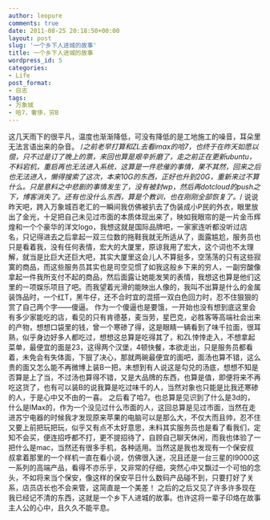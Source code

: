 ```yaml
---
author: leopure
comments: true
date: 2011-08-25 20:18:50+00:00
layout: post
slug: '一个乡下人进城的故事'
title: 一个乡下人进城的故事
wordpress_id: 5
categories:
- Life
post_format:
- 日志
tags:
- 万象城
- 哈7，奢侈，穷B
---
```


这几天雨下的很平凡，温度也渐渐降低，可没有降低的是工地施工的噪音，耳朵里无法言语出来的杂音。
/*之前老早打算和ZL去看imax的哈7，也终于在昨天如愿以偿，只不过是订了晚上的票，来回也算是艰辛折磨了，走之前正在更新ubuntu，不料宕机，重启再也无法进入系统，这算是一件悲催的事情，果不其然，回来之后也无法进入，懒得搜索了这次，本来10G的东西，正好也升到20G，重新来过不算什么。只是意料之中悲剧的事情发生了，没有被封wp，然后再dotcloud的push之下，博客消失了。还有也没什么东西，算是个教训，也在刚刚全部恢复了。*/<!-- more -->
说说昨天吧，跨入万象城百老汇的一瞬间我仿佛被扒去了伪装成小P民的外衣，眼里放出了金光，十足把自己未见过市面的本质体现出来了，映如我眼帘的是一片金币辉煌和一个个豪华的洋文logo，我想这就是国际品牌吧，一家家连听都没听过店名，只记得进去之后拿起一双三位数的拖鞋我就无所适从了，面露尴尬，服务员也只是看着我，没有任何表情，宏大的大厦里，原谅我用了宏大，这个词也不太理解，就当是比巨大还巨大吧，其实大厦里这会儿人不算挺多，空荡荡的只有这些寂寞的商品，而这些服务员其实也是司空见惯了如我这般乡下来的穷人，一副穷酸像拿起一件我所支付不起的商品，然后面露让她能发笑的表情，我想这也算是他们这里的一项娱乐项目了吧。而我望着光滑的能映出人像的，我叫不出算是什么的金属装饰品时，一个红T，黑牛仔，还不合时宜的混搭一双白色回力时，忍不住狠狠的赏了自己两个字——傻逼。
作为一个傻逼也是要饿，一开始也没有想到底这里会有多少家能吃的店，看见的只有肯德基，麦当劳，星巴克，必胜客等高端社会出来的产物，想想口袋里的钱，曾一个寒碜了得，这是眼睛一辆看到了味千拉面，很耳熟，似乎身边好多人都吃过，想想这总算是吃得其了，和ZL悻悻走入，不想拿起菜单，最便宜的面是23，这得两个汉堡，4顿快餐，本欲走出，只是服务员都看着，未免会有失体面，下狠了决心，那就两碗最便宜的面吧，面汤也算不错，这么贵的面又怎么能不再微博上装B一把，未想到有人说这是勾兑的汤底，想想不知是否算是上了当，不过汤也算得不错，又是大品牌的东西，也算是值，即便将来不再吃这货了，也有可以装B的说我算是吃过味千的人，当然对象也只能是比我还寒碜的人，于是心中又不由的一喜。
之后看了哈7。也总算是见识到了什么是3d的，什么是IMax的，作为一个没见过什么市面的人，这回总算是见过市面，当然在走进苏宁电器的时候我才发现原来苹果的电脑可以是那么大，不仅大而且帅，忍不住又要上前把玩把玩，似乎又有点不太好意思，未料其实服务员也是看了看我们，定知不会买，便连招呼都不打，更不提招待了，自顾自己聊天休闲，而我也体验了一把什么是mac，当然还有很多手机，各种适用。当然这是我也发现有一个保安叔叔拿着那里的一个样机一直在看小说，仿佛很入迷，况且还是一台三星的I9000这一系列的高端产品，看得不亦乐乎，又非常的仔细，突然心中又飘过一个可怕的念头，不如将来当个保安，像这样的保安平日什么数码产品碰不到，只要打好了关系，店员店长也不会来管，这简直是一个美差！
之后的之后又见了许多许多现在我已经记不清的东西，这就是一个乡下人进城的故事。也许这将一辈子印烙在故事主人公的心中，且久久不能平息。
